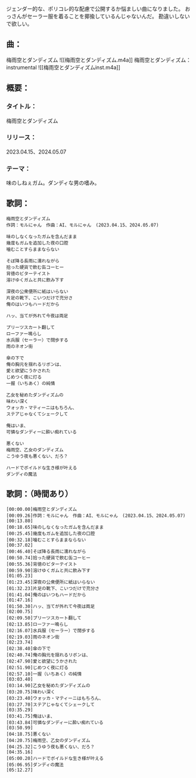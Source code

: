 ジェンダー的な、ポリコレ的な配慮で公開するか悩ましい曲になりました。
おっさんがセーラー服を着ることを揶揄しているんじゃないんだ。
勘違いしないで欲しい。

## 曲：
梅雨空とダンディズム
![[梅雨空とダンディズム.m4a]]
梅雨空とダンディズム：instrumental
![[梅雨空とダンディズムinst.m4a]]
## 概要：
### タイトル：
梅雨空とダンディズム
### リリース：
2023.04.15、2024.05.07
### テーマ：
味のしねぇガム。ダンディな男の嗜み。

## 歌詞：
```
梅雨空とダンディズム
作詞：モルにゃん　作曲：AI、モルにゃん　(2023.04.15、2024.05.07)

味のしなくなったガムを含んだまま
幾度もガムを追加した夜の口腔
噛むことすらままならない

そぼ降る長雨に濡れながら
拾った硬貨で飲む缶コーヒー
背徳のビターテイスト
溶けゆくガムと共に飲み下す

深夜の公衆便所に紙はいらない
片足の靴下、こいつだけで充分さ
俺のはいつもハードだから

ハッ、当てが外れて今夜は両足

プリーツスカート翻して
ローファー鳴らし
水兵服（セーラー）で闊歩する
雨のネオン街

傘の下で
俺の胸元を揺れるリボンは、
愛と欲望にうかされた
じめつく夜に灯る
一握（いちあく）の純情

乙女を秘めたダンディズムの
味わい深く
ウォッカ・マティーニはもちろん、
ステアじゃなくてシェークして

俺はいま、
可憐なダンディーに酔い痴れている

悪くない
梅雨空、乙女のダンディズム
こうゆう夜も悪くない、だろ？

ハードでボイルドな生き様が叶える
ダンディの魔法
```

## 歌詞：（時間あり）
```
[00:00.00]梅雨空とダンディズム  
[00:09.26]作詞：モルにゃん　作曲：AI、モルにゃん　(2023.04.15、2024.05.07)  
[00:13.80]  
[00:18.65]味のしなくなったガムを含んだまま  
[00:25.45]幾度もガムを追加した夜の口腔  
[00:32.18]噛むことすらままならない  
[00:37.02]  
[00:46.40]そぼ降る長雨に濡れながら  
[00:50.74]拾った硬貨で飲む缶コーヒー  
[00:55.36]背徳のビターテイスト  
[00:59.90]溶けゆくガムと共に飲み下す  
[01:05.23]  
[01:23.45]深夜の公衆便所に紙はいらない  
[01:32.23]片足の靴下、こいつだけで充分さ  
[01:41.04]俺のはいつもハードだから  
[01:47.16]  
[01:50.30]ハッ、当てが外れて今夜は両足  
[02:00.75]  
[02:09.50]プリーツスカート翻して  
[02:13.85]ローファー鳴らし  
[02:16.07]水兵服（セーラー）で闊歩する  
[02:19.03]雨のネオン街  
[02:23.74]  
[02:38.40]傘の下で  
[02:40.74]俺の胸元を揺れるリボンは、  
[02:47.90]愛と欲望にうかされた  
[02:51.90]じめつく夜に灯る  
[02:57.10]一握（いちあく）の純情  
[03:03.40]  
[03:14.90]乙女を秘めたダンディズムの  
[03:20.75]味わい深く  
[03:23.40]ウォッカ・マティーニはもちろん、  
[03:27.70]ステアじゃなくてシェークして  
[03:35.29]  
[03:41.75]俺はいま、  
[03:43.84]可憐なダンディーに酔い痴れている  
[03:50.99]  
[04:18.75]悪くない  
[04:20.75]梅雨空、乙女のダンディズム  
[04:25.32]こうゆう夜も悪くない、だろ？  
[04:35.16]  
[05:00.20]ハードでボイルドな生き様が叶える  
[05:06.95]ダンディの魔法  
[05:12.27]
```
